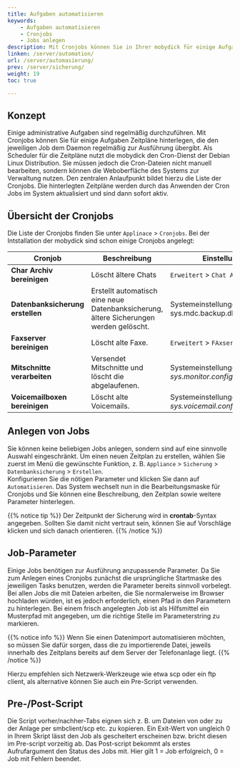 ```yaml
---
title: Aufgaben automatisieren
keywords:
    - Aufgaben automatisieren
    - Cronjobs
    - Jobs anlegen
description: Mit Cronjobs können Sie in Ihrer mobydick für einige Aufgaben Zeitpläne hinterlegen.
linken: /server/automation/
url: /server/automasierung/
prev: /server/sicherung/
weight: 19
toc: true

---
```



## Konzept
Einige administrative Aufgaben sind regelmäßig durchzuführen. Mit Cronjobs können Sie für einige Aufgaben Zeitpläne hinterlegen, die den jeweiligen Job dem Daemon regelmäßig zur Ausführung übergibt.
Als Scheduler für die Zeitpläne nutzt die mobydick den Cron-Dienst der Debian Linux Distribution. Sie müssen jedoch die Cron-Dateien nicht manuell bearbeiten, sondern können die Weboberfläche des Systems zur Verwaltung nutzen. Den zentralen Anlaufpunkt bildet hierzu die Liste der Cronjobs. Die hinterlegten Zeitpläne werden durch das Anwenden der Cron Jobs im System aktualisiert und sind dann sofort aktiv.

## Übersicht der Cronjobs
Die Liste der Cronjobs finden Sie unter `Applinace` > `Cronjobs`.
Bei der Intstallation der mobydick sind schon einige Cronjobs angelegt:

|Cronjob|Beschreibung|Einstellung der Lebensdauer|
|---|---|---|
|**Char Archiv bereinigen**|Löscht ältere Chats|`Erweitert` > `Chat Archiv bereinigen`|
|**Datenbanksicherung erstellen**|Erstellt automatisch eine neue Datenbanksicherung, ältere Sicherungen werden gelöscht. |Systemeinstellungen unter sys.mdc.backup.db.maxbackups|
|**Faxserver bereinigen**|Löscht alte Faxe.|`Erweitert` > `FAxserver bereinigen`.|
|**Mitschnitte verarbeiten**|Versendet Mitschnitte und löscht die abgelaufenen.|Systemeinstellungen unter *sys.monitor.configure.monitorcron.expiration*|
|**Voicemailboxen bereinigen**|Löscht alte Voicemails.|Systemeinstellungen unter *sys.voicemail.configure.voicemailcron.expiration*|


## Anlegen von Jobs
Sie können keine beliebigen Jobs anlegen, sondern sind auf eine sinnvolle Auswahl eingeschränkt. Um einen neuen Zeitplan zu erstellen, wählen Sie zuerst im Menü die gewünschte Funktion, z. B. `Appliance` > `Sicherung` > `Datenbanksicherung` > `Erstellen`.  
Konfigurieren Sie die nötigen Parameter und klicken Sie dann auf `Automatisieren`. Das System wechselt nun in die Bearbeitungsmaske für Cronjobs und Sie können eine Beschreibung, den Zeitplan sowie weitere Parameter hinterlegen.

{{% notice tip %}}
Der Zeitpunkt der Sicherung wird in **crontab**-Syntax angegeben. Sollten Sie damit nicht vertraut sein, können Sie auf Vorschläge klicken und sich danach orientieren.
{{% /notice %}}

## Job-Parameter
Einige Jobs benötigen zur Ausführung anzupassende Parameter. Da Sie zum Anlegen eines Cronjobs zunächst die ursprüngliche Startmaske des jeweiligen Tasks benutzen, werden die Parameter bereits sinnvoll vorbelegt.
Bei allen Jobs die mit Dateien arbeiten, die Sie normalerweise im Browser hochladen würden, ist es jedoch erforderlich, einen Pfad in den Parametern zu hinterlegen. Bei einem frisch angelegten Job ist als Hilfsmittel ein Musterpfad mit angegeben, um die richtige Stelle im Parameterstring zu markieren.

{{% notice info %}}
Wenn Sie einen Datenimport automatisieren möchten, so müssen Sie dafür sorgen, dass die zu importierende Datei, jeweils innerhalb des Zeitplans bereits auf dem Server der Telefonanlage liegt.
{{% /notice %}}

Hierzu empfehlen sich Netzwerk-Werkzeuge wie etwa scp oder ein ftp client, als alternative können Sie auch ein Pre-Script verwenden.

## Pre-/Post-Script
Die Script vorher/nachher-Tabs eignen sich z. B. um Dateien von oder zu der Anlage per smbclient/scp etc. zu kopieren. Ein Exit-Wert von ungleich 0 in Ihrem Skript lässt den Job als gescheitert erscheinen bzw. bricht diesen im Pre-script vorzeitig ab. Das Post-script bekommt als erstes Aufrufargument den Status des Jobs mit. Hier gilt 1 = Job erfolgreich, 0 = Job mit Fehlern beendet.
